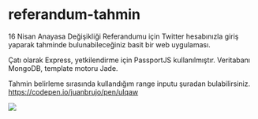 # referandum-tahmin

16 Nisan Anayasa Değişikliği Referandumu için Twitter hesabınızla giriş yaparak tahminde bulunabileceğiniz basit bir web uygulaması.

Çatı olarak Express, yetkilendirme için PassportJS kullanılmıştır. Veritabanı MongoDB, template motoru Jade.

Tahmin belirleme sırasında kullandığım range inputu şuradan bulabilirsiniz. 
https://codepen.io/juanbrujo/pen/uIqaw

![](https://image.ibb.co/hJJeLk/rsz_img_0529.png)





